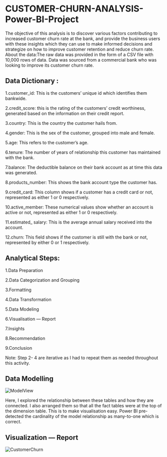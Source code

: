 # CUSTOMER-CHURN-ANALYSIS-Power-BI-Project
The objective of this analysis is to discover various factors contributing to increased customer churn rate at the bank, and provide the business users with these insights which they can use to make informed decisions and strategize on how to improve customer retention and reduce churn rate.
About the data:The raw data was provided in the form of a CSV file with 10,000 rows of data. Data was sourced from a commercial bank who was looking to improve its customer churn rate.

## Data Dictionary  :

 1.customer_id: This is the customers’ unique id which identifies them bankwide.
 
2.credit_score: this is the rating of the customers’ credit worthiness, generated based on the information on their credit report.

3.country: This is the country the customer hails from.

4.gender: This is the sex of the customer, grouped into male and female.

5.age: This refers to the customer’s age.

6.tenure: The number of years of relationship this customer has maintained with the bank.

7.balance: The deductible balance on their bank account as at time this data was generated.

8.products_number: This shows the bank account type the customer has.

9.credit_card: This column shows if a customer has a credit card or not, represented as either 1 or 0 respectively.

10.active_member: These numerical values show whether an account is active or not, represented as either 1 or 0 respectively.

11.estimated_ salary: This is the average annual salary received into the account.

12.churn: This field shows if the customer is still with the bank or not, represented by either 0 or 1 respectively.


## Analytical Steps:

1.Data Preparation

2.Data Categorization and Grouping

3.Formatting

4.Data Transformation

5.Data Modeling

6.Visualisation — Report

7.Insights

8.Recommendation

9.Conclusion

Note: Step 2- 4 are iterative as I had to repeat them as needed throughout this activity.



## Data Modelling
![ModelView](https://github.com/ShubhikaVerma/CUSTOMER-CHURN-ANALYSIS-Power-BI-Project/assets/146738903/079ea90b-df10-4f29-8f39-ea9261959032)

Here, I explored the relationship between these tables and how they are connected. I also arranged them so that all the fact tables were at the top of the dimension table. This is to make visualisation easy. Power BI pre-detected the cardinality of the model relationship as many-to-one which is correct.

## Visualization — Report
![CustomerChurn](https://github.com/ShubhikaVerma/CUSTOMER-CHURN-ANALYSIS-Power-BI-Project/assets/146738903/30a1358a-0a21-45e8-9917-de6def1595d6)


